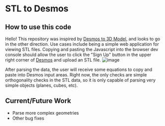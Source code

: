 # STL to Desmos
## How to use this code

Hello!  This repository was inspired by [Desmos to 3D Model](https://github.com/harry7557558/desmos-to-3d-model), and looks to go in the other direction.  Use cases include being a simple web application for viewing STL files.  Copying and pasting the Javascript into the browser dev console should allow the user to click the "Sign Up" button in the upper right corner of [Desmos](https://www.desmos.com/3d) and upload an STL file.
![image](https://github.com/user-attachments/assets/3a96eef6-0efd-44d8-98da-c4fb9e378d10)

After parsing the data, the user will receive some equations to copy and paste into Desmos input areas.  Right now, the only checks are simple orthogonality checks in the STL data, so it is only capable of parsing very simple objects (planes, cubes, etc).

## Current/Future Work
- Parse more complex geometries
- Other bug fixes
